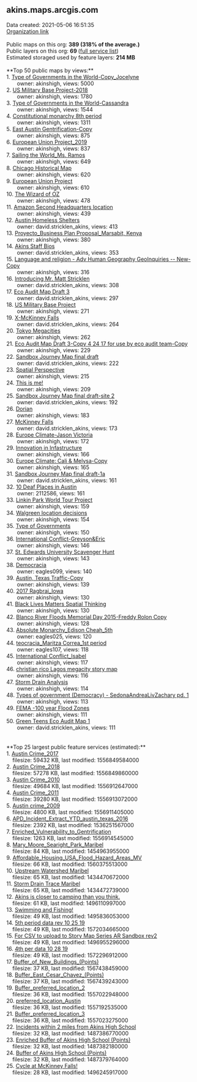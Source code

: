 <h2>akins.maps.arcgis.com</h2> Data created: 2021-05-06 16:51:35 <br /><a target='new' href='https://akins.maps.arcgis.com'>Organization link</a><br /><br />Public maps on this org: <b>389 (318% of the average.)</b><br />Public layers on this org: <b>69 </b>(<a target='new' href='https://services.arcgis.com/4vrrVe3VsLKd4VT2/ArcGIS/rest/services'>full service list</a>)<br />Estimated storaged used by feature layers: <b>214 MB</b><br /><br />**Top 50 public maps by views:**<br />  1. <a target='new' href='https://www.arcgis.com/home/item.html?id=4c415e784e1e40fcbea2d22de7bd5789'>Type of Governments in the World-Copy_Jocelyne</a> <br />  &nbsp;&nbsp;&nbsp;&nbsp; &nbsp;&nbsp;owner: akinshigh, views: 5000<br />  2. <a target='new' href='https://www.arcgis.com/home/item.html?id=526d526c3eb7462284fe4ca081f01795'>US Military Base Project-2018</a> <br />  &nbsp;&nbsp;&nbsp;&nbsp; &nbsp;&nbsp;owner: akinshigh, views: 1780<br />  3. <a target='new' href='https://www.arcgis.com/home/item.html?id=cb57e1414d164593958f6eb48f7549b5'>Type of Governments in the World-Cassandra</a> <br />  &nbsp;&nbsp;&nbsp;&nbsp; &nbsp;&nbsp;owner: akinshigh, views: 1544<br />  4. <a target='new' href='https://www.arcgis.com/home/item.html?id=65031c4b21d442da9a4a5bcf93c24ad2'>Constitutional monarchy 8th period</a> <br />  &nbsp;&nbsp;&nbsp;&nbsp; &nbsp;&nbsp;owner: akinshigh, views: 1311<br />  5. <a target='new' href='https://www.arcgis.com/home/item.html?id=4ad576d8650241c383a693e425a8fa79'>East Austin Gentrification-Copy</a> <br />  &nbsp;&nbsp;&nbsp;&nbsp; &nbsp;&nbsp;owner: akinshigh, views: 875<br />  6. <a target='new' href='https://www.arcgis.com/home/item.html?id=cdf63964149e4c07a58053c2fa5d2d2c'>European Union Project_2019</a> <br />  &nbsp;&nbsp;&nbsp;&nbsp; &nbsp;&nbsp;owner: akinshigh, views: 837<br />  7. <a target='new' href='https://www.arcgis.com/home/item.html?id=4ca39910f5b04d07a8522c30015159b4'>Sailing the World_Ms. Ramos</a> <br />  &nbsp;&nbsp;&nbsp;&nbsp; &nbsp;&nbsp;owner: akinshigh, views: 649<br />  8. <a target='new' href='https://www.arcgis.com/home/item.html?id=a3a9defc5449494e9435cf652671f187'>Chicago Historical Map</a> <br />  &nbsp;&nbsp;&nbsp;&nbsp; &nbsp;&nbsp;owner: akinshigh, views: 620<br />  9. <a target='new' href='https://www.arcgis.com/home/item.html?id=bba9b801802f416fa92fdff4e738a786'>European Union Project</a> <br />  &nbsp;&nbsp;&nbsp;&nbsp; &nbsp;&nbsp;owner: akinshigh, views: 610<br />  10. <a target='new' href='https://www.arcgis.com/home/item.html?id=a759daa1e3674a0da98b1705a88914d5'>The Wizard of OZ</a> <br />  &nbsp;&nbsp;&nbsp;&nbsp; &nbsp;&nbsp;owner: akinshigh, views: 478<br />  11. <a target='new' href='https://www.arcgis.com/home/item.html?id=5c5650bf201f40b598a7a5fd3a5a9e6f'>Amazon Second Headquarters location</a> <br />  &nbsp;&nbsp;&nbsp;&nbsp; &nbsp;&nbsp;owner: akinshigh, views: 439<br />  12. <a target='new' href='https://www.arcgis.com/home/item.html?id=6ff9434ab1c440218f37d8b16993c076'>Austin Homeless Shelters</a> <br />  &nbsp;&nbsp;&nbsp;&nbsp; &nbsp;&nbsp;owner: david.stricklen_akins, views: 413<br />  13. <a target='new' href='https://www.arcgis.com/home/item.html?id=94290d9814584abea974f792c1997c97'>Proyecto_Business Plan Proposal_Marsabit, Kenya</a> <br />  &nbsp;&nbsp;&nbsp;&nbsp; &nbsp;&nbsp;owner: akinshigh, views: 380<br />  14. <a target='new' href='https://www.arcgis.com/home/item.html?id=95ef3eece4c9406da1d3ac580d82430b'>Akins Staff Bios</a> <br />  &nbsp;&nbsp;&nbsp;&nbsp; &nbsp;&nbsp;owner: david.stricklen_akins, views: 353<br />  15. <a target='new' href='https://www.arcgis.com/home/item.html?id=2ea037f9f1da4bc4a1ab2996f5cca789'>Language and religion - Adv Human Geography GeoInquiries -- New-Copy</a> <br />  &nbsp;&nbsp;&nbsp;&nbsp; &nbsp;&nbsp;owner: akinshigh, views: 316<br />  16. <a target='new' href='https://www.arcgis.com/home/item.html?id=b8620ab8ea7645758b35896ed1238288'>Introducing Mr. Matt Stricklen</a> <br />  &nbsp;&nbsp;&nbsp;&nbsp; &nbsp;&nbsp;owner: david.stricklen_akins, views: 308<br />  17. <a target='new' href='https://www.arcgis.com/home/item.html?id=7543d17411554f9cb74c28a59d195d85'>Eco Audit Map Draft 3</a> <br />  &nbsp;&nbsp;&nbsp;&nbsp; &nbsp;&nbsp;owner: david.stricklen_akins, views: 297<br />  18. <a target='new' href='https://www.arcgis.com/home/item.html?id=81e436b14ef349e9b76db47d24bc4031'>US Military Base Project</a> <br />  &nbsp;&nbsp;&nbsp;&nbsp; &nbsp;&nbsp;owner: akinshigh, views: 271<br />  19. <a target='new' href='https://www.arcgis.com/home/item.html?id=156d391dda9f4d7c93d260448c3719ca'>X-McKinney Falls</a> <br />  &nbsp;&nbsp;&nbsp;&nbsp; &nbsp;&nbsp;owner: david.stricklen_akins, views: 264<br />  20. <a target='new' href='https://www.arcgis.com/home/item.html?id=fd4dd90d638e4711b01601ff935cce0e'>Tokyo Megacities</a> <br />  &nbsp;&nbsp;&nbsp;&nbsp; &nbsp;&nbsp;owner: akinshigh, views: 262<br />  21. <a target='new' href='https://www.arcgis.com/home/item.html?id=b79551221c8040369291201dd65e5fe5'>Eco Audit Map Draft 3-Copy 4 24 17 for use by eco audit team-Copy</a> <br />  &nbsp;&nbsp;&nbsp;&nbsp; &nbsp;&nbsp;owner: akinshigh, views: 229<br />  22. <a target='new' href='https://www.arcgis.com/home/item.html?id=8702a03237bd4407af98aa6ca05fd8cf'>Sandbox Journey Map final draft</a> <br />  &nbsp;&nbsp;&nbsp;&nbsp; &nbsp;&nbsp;owner: david.stricklen_akins, views: 222<br />  23. <a target='new' href='https://www.arcgis.com/home/item.html?id=3e3f959a979e4c519a50b93a1be7ec2f'>Spatial Perspective</a> <br />  &nbsp;&nbsp;&nbsp;&nbsp; &nbsp;&nbsp;owner: akinshigh, views: 215<br />  24. <a target='new' href='https://www.arcgis.com/home/item.html?id=282c26fb288f48c6923a7b7db92af546'>This is me!</a> <br />  &nbsp;&nbsp;&nbsp;&nbsp; &nbsp;&nbsp;owner: akinshigh, views: 209<br />  25. <a target='new' href='https://www.arcgis.com/home/item.html?id=029730fde06d420bab7f03d2fc1985c1'>Sandbox Journey Map final draft-site 2</a> <br />  &nbsp;&nbsp;&nbsp;&nbsp; &nbsp;&nbsp;owner: david.stricklen_akins, views: 192<br />  26. <a target='new' href='https://www.arcgis.com/home/item.html?id=e42a49d7eba546fd8185b6695900cf71'>Dorian</a> <br />  &nbsp;&nbsp;&nbsp;&nbsp; &nbsp;&nbsp;owner: akinshigh, views: 183<br />  27. <a target='new' href='https://www.arcgis.com/home/item.html?id=3313cc3885b84e1b9b0cd971392cf1b2'>McKinney Falls</a> <br />  &nbsp;&nbsp;&nbsp;&nbsp; &nbsp;&nbsp;owner: david.stricklen_akins, views: 173<br />  28. <a target='new' href='https://www.arcgis.com/home/item.html?id=ca82a985f947474d98060a48e1488209'>Europe Climate-Jason Victoria</a> <br />  &nbsp;&nbsp;&nbsp;&nbsp; &nbsp;&nbsp;owner: akinshigh, views: 172<br />  29. <a target='new' href='https://www.arcgis.com/home/item.html?id=47ab9a2e4635450999d9fe8ad446a3d5'>Innovation in Infastructure</a> <br />  &nbsp;&nbsp;&nbsp;&nbsp; &nbsp;&nbsp;owner: akinshigh, views: 166<br />  30. <a target='new' href='https://www.arcgis.com/home/item.html?id=f3af94f64ff248bcb51518a450c2dbfa'>Europe Climate: Cali & Melysa-Copy</a> <br />  &nbsp;&nbsp;&nbsp;&nbsp; &nbsp;&nbsp;owner: akinshigh, views: 165<br />  31. <a target='new' href='https://www.arcgis.com/home/item.html?id=8d310a95da404cd184c6013b444d9226'>Sandbox Journey Map final draft-1a</a> <br />  &nbsp;&nbsp;&nbsp;&nbsp; &nbsp;&nbsp;owner: david.stricklen_akins, views: 161<br />  32. <a target='new' href='https://www.arcgis.com/home/item.html?id=70bb7af8ca5a478f91aff83bf47f0e0c'>10 Deaf Places in Austin</a> <br />  &nbsp;&nbsp;&nbsp;&nbsp; &nbsp;&nbsp;owner: 2112586, views: 161<br />  33. <a target='new' href='https://www.arcgis.com/home/item.html?id=a0866fe3540b44f893d9416ebdee07b9'>Linkin Park World Tour Project</a> <br />  &nbsp;&nbsp;&nbsp;&nbsp; &nbsp;&nbsp;owner: akinshigh, views: 159<br />  34. <a target='new' href='https://www.arcgis.com/home/item.html?id=f5601a12c914422d924d069bc3e39e91'>Walgreen location decisions</a> <br />  &nbsp;&nbsp;&nbsp;&nbsp; &nbsp;&nbsp;owner: akinshigh, views: 154<br />  35. <a target='new' href='https://www.arcgis.com/home/item.html?id=0932bde34944410d9dce87e44d3f687a'>Type of Governments</a> <br />  &nbsp;&nbsp;&nbsp;&nbsp; &nbsp;&nbsp;owner: akinshigh, views: 150<br />  36. <a target='new' href='https://www.arcgis.com/home/item.html?id=ef925765b03a4cddae570fedd3b3e4b3'>International Conflict-Greyson&Eric</a> <br />  &nbsp;&nbsp;&nbsp;&nbsp; &nbsp;&nbsp;owner: akinshigh, views: 146<br />  37. <a target='new' href='https://www.arcgis.com/home/item.html?id=a0be001950504012a53a5bf2f6994d08'>St. Edwards University Scavenger Hunt</a> <br />  &nbsp;&nbsp;&nbsp;&nbsp; &nbsp;&nbsp;owner: akinshigh, views: 143<br />  38. <a target='new' href='https://www.arcgis.com/home/item.html?id=72b3e791856449f7a0a7fec2f2be4641'>Democracia</a> <br />  &nbsp;&nbsp;&nbsp;&nbsp; &nbsp;&nbsp;owner: eagles099, views: 140<br />  39. <a target='new' href='https://www.arcgis.com/home/item.html?id=04a6fa04b0da464e9c280f5e5779e5e9'>Austin, Texas Traffic-Copy</a> <br />  &nbsp;&nbsp;&nbsp;&nbsp; &nbsp;&nbsp;owner: akinshigh, views: 139<br />  40. <a target='new' href='https://www.arcgis.com/home/item.html?id=79dde2565e69444a80288971e77c5e72'>2017 Ragbrai_Iowa</a> <br />  &nbsp;&nbsp;&nbsp;&nbsp; &nbsp;&nbsp;owner: akinshigh, views: 130<br />  41. <a target='new' href='https://www.arcgis.com/home/item.html?id=ec27c945a57242ce9b7240fc7403d5b4'>Black Lives Matters Spatial Thinking</a> <br />  &nbsp;&nbsp;&nbsp;&nbsp; &nbsp;&nbsp;owner: akinshigh, views: 130<br />  42. <a target='new' href='https://www.arcgis.com/home/item.html?id=a6269b04289b4e5a8035e8f06c4b32ea'>Blanco River Floods Memorial Day 2015-Freddy Rolon Copy</a> <br />  &nbsp;&nbsp;&nbsp;&nbsp; &nbsp;&nbsp;owner: akinshigh, views: 128<br />  43. <a target='new' href='https://www.arcgis.com/home/item.html?id=7ff74b8362e14230924bc98038a2e1fb'>Absolute Monarchy_Edison Cheah_5th</a> <br />  &nbsp;&nbsp;&nbsp;&nbsp; &nbsp;&nbsp;owner: eagles025, views: 120<br />  44. <a target='new' href='https://www.arcgis.com/home/item.html?id=3c38c90fc796478292c3d744e5c626f7'>teocracia_Maritza Correa_1st period</a> <br />  &nbsp;&nbsp;&nbsp;&nbsp; &nbsp;&nbsp;owner: eagles107, views: 118<br />  45. <a target='new' href='https://www.arcgis.com/home/item.html?id=8dd3c91e5da54b269f1ebaf3e77ec342'>International Conflict_Isabel</a> <br />  &nbsp;&nbsp;&nbsp;&nbsp; &nbsp;&nbsp;owner: akinshigh, views: 117<br />  46. <a target='new' href='https://www.arcgis.com/home/item.html?id=d80b523818904371842dc3dfa2ae3588'>christian rico Lagos megacity story map</a> <br />  &nbsp;&nbsp;&nbsp;&nbsp; &nbsp;&nbsp;owner: akinshigh, views: 116<br />  47. <a target='new' href='https://www.arcgis.com/home/item.html?id=8fb1b50f69d942b0a70536dc5a32aa12'>Storm Drain Analysis</a> <br />  &nbsp;&nbsp;&nbsp;&nbsp; &nbsp;&nbsp;owner: akinshigh, views: 114<br />  48. <a target='new' href='https://www.arcgis.com/home/item.html?id=83d1ec4c2400421898d99633cbe2a717'>Types of government (Democracy) - SedonaAndreaLivZachary pd. 1</a> <br />  &nbsp;&nbsp;&nbsp;&nbsp; &nbsp;&nbsp;owner: akinshigh, views: 113<br />  49. <a target='new' href='https://www.arcgis.com/home/item.html?id=c1bca9b5a0aa46d8bd22c27083bb5b6f'>FEMA -100 year Flood Zones</a> <br />  &nbsp;&nbsp;&nbsp;&nbsp; &nbsp;&nbsp;owner: akinshigh, views: 111<br />  50. <a target='new' href='https://www.arcgis.com/home/item.html?id=0e8ca75e033f463da17a86d3418dc718'>Green Teens Eco Audit Map 1</a> <br />  &nbsp;&nbsp;&nbsp;&nbsp; &nbsp;&nbsp;owner: david.stricklen_akins, views: 111<br /><br /><br />**Top 25 largest public feature services (estimated):**<br /> 1. <a target='new' href='https://www.arcgis.com/home/item.html?id=39aae823f9b149cc96a22f474bbd7cc2'>Austin Crime_2017</a><br /> &nbsp;&nbsp;&nbsp;&nbsp;filesize: 59432 KB, last modified: 1556849584000<br /> 2. <a target='new' href='https://www.arcgis.com/home/item.html?id=16b11ca455d94792a6ee75d0d5d7b0f4'>Austin Crime_2018</a><br /> &nbsp;&nbsp;&nbsp;&nbsp;filesize: 57278 KB, last modified: 1556849860000<br /> 3. <a target='new' href='https://www.arcgis.com/home/item.html?id=1417d4fb29484d279eedb25308c3d69d'>Austin Crime_2010</a><br /> &nbsp;&nbsp;&nbsp;&nbsp;filesize: 49684 KB, last modified: 1556912647000<br /> 4. <a target='new' href='https://www.arcgis.com/home/item.html?id=2157b06ebc0c4df28c49c98a646ecd9f'>Austin Crime_2011</a><br /> &nbsp;&nbsp;&nbsp;&nbsp;filesize: 39280 KB, last modified: 1556913072000<br /> 5. <a target='new' href='https://www.arcgis.com/home/item.html?id=17bd2f1686e44aaf8ffca5a9cebc2fbe'>Austin crime_2009</a><br /> &nbsp;&nbsp;&nbsp;&nbsp;filesize: 4800 KB, last modified: 1556911405000<br /> 6. <a target='new' href='https://www.arcgis.com/home/item.html?id=390ef343daeb47d9b4ea84698bec76de'>APD_Incident_Extract_YTD_austin_texas_2016</a><br /> &nbsp;&nbsp;&nbsp;&nbsp;filesize: 2392 KB, last modified: 1536251567000<br /> 7. <a target='new' href='https://www.arcgis.com/home/item.html?id=f464bc3a9aea4b3ca21295eb84ea9712'>Enriched_Vulnerability_to_Gentrification</a><br /> &nbsp;&nbsp;&nbsp;&nbsp;filesize: 1263 KB, last modified: 1556914545000<br /> 8. <a target='new' href='https://www.arcgis.com/home/item.html?id=b89a9380c98348d0a6bd468f9f59828f'>Mary_Moore_Searight_Park_Maribel</a><br /> &nbsp;&nbsp;&nbsp;&nbsp;filesize: 84 KB, last modified: 1454963955000<br /> 9. <a target='new' href='https://www.arcgis.com/home/item.html?id=66e6064f6d364fbf906b85a09f1a5227'>Affordable_Housing_USA_Flood_Hazard_Areas_MV</a><br /> &nbsp;&nbsp;&nbsp;&nbsp;filesize: 66 KB, last modified: 1560375513000<br /> 10. <a target='new' href='https://www.arcgis.com/home/item.html?id=9474dba931c14b7ba43cd478da25ffaf'>Upstream Watershed Maribel</a><br /> &nbsp;&nbsp;&nbsp;&nbsp;filesize: 65 KB, last modified: 1434470672000<br /> 11. <a target='new' href='https://www.arcgis.com/home/item.html?id=033d1151b8a94aba83a83c33eba5e918'>Storm Drain Trace Maribel</a><br /> &nbsp;&nbsp;&nbsp;&nbsp;filesize: 65 KB, last modified: 1434472739000<br /> 12. <a target='new' href='https://www.arcgis.com/home/item.html?id=147c4e9ffb164c79b0f39d9ef3c18fcc'>Akins is closer to camping than you think.</a><br /> &nbsp;&nbsp;&nbsp;&nbsp;filesize: 61 KB, last modified: 1496110997000<br /> 13. <a target='new' href='https://www.arcgis.com/home/item.html?id=d26e39f69cce462696c8e8c867ccc39f'>Swimming and Fishing!</a><br /> &nbsp;&nbsp;&nbsp;&nbsp;filesize: 49 KB, last modified: 1495836053000<br /> 14. <a target='new' href='https://www.arcgis.com/home/item.html?id=bf92c4557ad44f9ea913716fe32c0826'>5th period data rev 10 25 19</a><br /> &nbsp;&nbsp;&nbsp;&nbsp;filesize: 49 KB, last modified: 1572034665000<br /> 15. <a target='new' href='https://www.arcgis.com/home/item.html?id=8fe4e0a328e04e598f1898f2d07144b3'>For CSV to upload to Story Map Series AR Sandbox rev2</a><br /> &nbsp;&nbsp;&nbsp;&nbsp;filesize: 49 KB, last modified: 1496955296000<br /> 16. <a target='new' href='https://www.arcgis.com/home/item.html?id=a6a3f96de55242188f6dd95e785302ef'>4th per data 10 28 19</a><br /> &nbsp;&nbsp;&nbsp;&nbsp;filesize: 49 KB, last modified: 1572296912000<br /> 17. <a target='new' href='https://www.arcgis.com/home/item.html?id=0a74c0e685ee419e942d34bed3d66d77'>Buffer_of_New_Buildings_(Points)</a><br /> &nbsp;&nbsp;&nbsp;&nbsp;filesize: 37 KB, last modified: 1567438459000<br /> 18. <a target='new' href='https://www.arcgis.com/home/item.html?id=c1b60fe3b29440388e0174117016e590'>Buffer_East_Cesar_Chavez_(Points)</a><br /> &nbsp;&nbsp;&nbsp;&nbsp;filesize: 37 KB, last modified: 1567439243000<br /> 19. <a target='new' href='https://www.arcgis.com/home/item.html?id=69762cf6732445f6bbbc50f4b5a9832b'>Buffer_preferred_location_2</a><br /> &nbsp;&nbsp;&nbsp;&nbsp;filesize: 36 KB, last modified: 1557022948000<br /> 20. <a target='new' href='https://www.arcgis.com/home/item.html?id=917e254777624b4ea78e9e00e83f3a09'>preferred_location_Austin</a><br /> &nbsp;&nbsp;&nbsp;&nbsp;filesize: 36 KB, last modified: 1557192535000<br /> 21. <a target='new' href='https://www.arcgis.com/home/item.html?id=3bc80506fd574c5088808ae52953b718'>Buffer_preferred_location_3</a><br /> &nbsp;&nbsp;&nbsp;&nbsp;filesize: 36 KB, last modified: 1557023275000<br /> 22. <a target='new' href='https://www.arcgis.com/home/item.html?id=d85a7788bd414cc286ae0d72cd82ee74'>Incidents within 2 miles from Akins High School</a><br /> &nbsp;&nbsp;&nbsp;&nbsp;filesize: 32 KB, last modified: 1487386770000<br /> 23. <a target='new' href='https://www.arcgis.com/home/item.html?id=4b3af5f413584add89d2060d352f776d'>Enriched Buffer of Akins High School (Points)</a><br /> &nbsp;&nbsp;&nbsp;&nbsp;filesize: 32 KB, last modified: 1487382180000<br /> 24. <a target='new' href='https://www.arcgis.com/home/item.html?id=826843b212c24efcac2d5bb078af4d5e'>Buffer of Akins High School (Points)</a><br /> &nbsp;&nbsp;&nbsp;&nbsp;filesize: 32 KB, last modified: 1487379764000<br /> 25. <a target='new' href='https://www.arcgis.com/home/item.html?id=4358c3b3319448cf971035f910d243ae'>Cycle at McKinney Falls!</a><br /> &nbsp;&nbsp;&nbsp;&nbsp;filesize: 28 KB, last modified: 1496245917000<br />